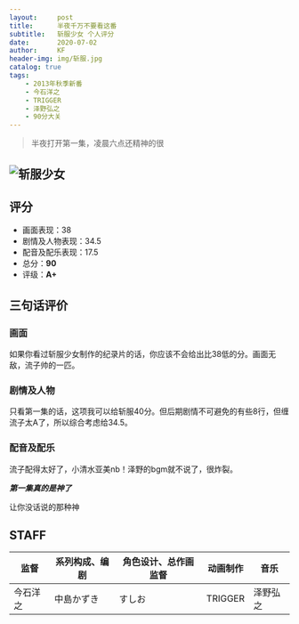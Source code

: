 ```yaml
---
layout:     post
title:      半夜千万不要看这番
subtitle:   斩服少女 个人评分
date:       2020-07-02
author:     KF
header-img: img/斩服.jpg
catalog: true
tags:
    - 2013年秋季新番
    - 今石洋之
    - TRIGGER
    - 泽野弘之
    - 90分大关
---
```


>半夜打开第一集，凌晨六点还精神的很

![斩服少女](https://wallpapercave.com/wp/wp3821285.jpg)
----
## 评分

+ 画面表现：38
+ 剧情及人物表现：34.5
+ 配音及配乐表现：17.5
+ 总分：**90**
+ 评级：**A+**

## 三句话评价

### 画面
如果你看过斩服少女制作的纪录片的话，你应该不会给出比38低的分。画面无敌，流子帅的一匹。
### 剧情及人物
只看第一集的话，这项我可以给斩服40分。但后期剧情不可避免的有些8行，但缠流子太A了，所以综合考虑给34.5。
### 配音及配乐
流子配得太好了，小清水亚美nb！泽野的bgm就不说了，很炸裂。

***第一集真的是神了***

让你没话说的那种神

## STAFF

监督|系列构成、编剧|角色设计、总作画监督|动画制作|音乐
-|-|-|-|-
今石洋之|中島かずき|すしお|TRIGGER|泽野弘之
